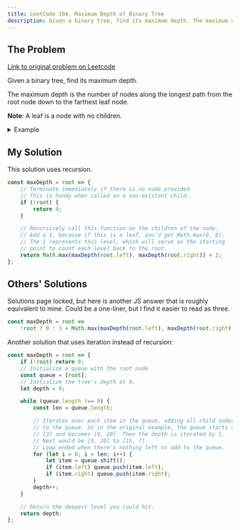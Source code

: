 ```yaml
---
title: LeetCode 104. Maximum Depth of Binary Tree
description: Given a binary tree, find its maximum depth. The maximum depth is the number of nodes along the longest path from the root node down to the farthest leaf node.
---
```


## The Problem

[Link to original problem on Leetcode](https://leetcode.com/problems/maximum-depth-of-binary-tree/)

Given a binary tree, find its maximum depth.

The maximum depth is the number of nodes along the longest path from the root node down to the farthest leaf node.

**Note**: A leaf is a node with no children.

<details>
<summary>Example</summary>

Given binary tree `[3,9,20,null,null,15,7]`,

```
    3
   / \
  9  20
    /  \
   15   7
```

return its depth = 3.

</details>

## My Solution

This solution uses recursion.

```javascript
const maxDepth = root => {
	// Terminate immediately if there is no node provided
	// This is handy when called on a non-existant child.
	if (!root) {
		return 0;
	}

	// Recursively call this function on the children of the node.
	// Add a 1, because if this is a leaf, you'd get Math.max(0, 0).
	// The 1 represents this level, which will serve as the starting
	// point to count each level back to the root.
	return Math.max(maxDepth(root.left), maxDepth(root.right)) + 1;
};
```

## Others' Solutions

Solutions page locked, but here is another JS answer that is roughly equivalent to mine. Could be a one-liner, but I find it easier to read as three.

```javascript
const maxDepth = root =>
	!root ? 0 : 1 + Math.max(maxDepth(root.left), maxDepth(root.right));
```

Another solution that uses iteration instead of recursion:

```javascript
const maxDepth = root => {
	if (!root) return 0;
	// Initialize a queue with the root node.
	const queue = [root];
	// Initialize the tree's depth at 0.
	let depth = 0;

	while (queue.length !== 0) {
		const len = queue.length;

		// Iterates over each item in the queue, adding all child nodes
		// to the queue. So in the original example, the queue starts at
		// [3] and becomes [9, 20]. Then the depth is iterated by 1.
		// Next would be [9, 20] to [15, 7].
		// Loop ended when there's nothing left to add to the queue.
		for (let i = 0; i < len; i++) {
			let item = queue.shift();
			if (item.left) queue.push(item.left);
			if (item.right) queue.push(item.right);
		}
		depth++;
	}

	// Return the deepest level you could hit.
	return depth;
};
```
